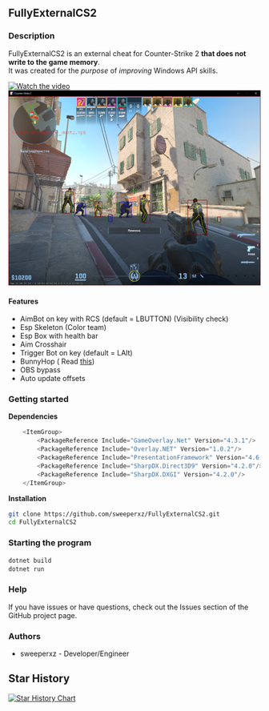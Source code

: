 ## FullyExternalCS2

### Description

FullyExternalCS2 is an external cheat for Counter-Strike 2 **that does not write to the game memory**. \
It was created for the _purpose_ of _improving_ Windows API skills.

[![Watch the video](https://i.imgur.com/UJK7dnU.png)](https://youtu.be/izwhojhj3ms)
![SS](assets/photo.png)

#### Features

- AimBot on key with RCS (default = LBUTTON) (Visibility check)
- Esp Skeleton (Color team)
- Esp Box with health bar
- Aim Crosshair
- Trigger Bot on key (default = LAlt)
- BunnyHop (
  Read [this](https://github.com/sweeperxz/FullyExternalCS2/blob/31f90c2fe4825ac86ba6862531dc633ab6d3aef0/Data/Player.cs#L60))
- OBS bypass
- Auto update offsets

### Getting started

**Dependencies**

```cs
    <ItemGroup>
        <PackageReference Include="GameOverlay.Net" Version="4.3.1"/>
        <PackageReference Include="Overlay.NET" Version="1.0.2"/>
        <PackageReference Include="PresentationFramework" Version="4.6.0"/>
        <PackageReference Include="SharpDX.Direct3D9" Version="4.2.0"/>
        <PackageReference Include="SharpDX.DXGI" Version="4.2.0"/>
    </ItemGroup>
```

**Installation**

```bash
git clone https://github.com/sweeperxz/FullyExternalCS2.git
cd FullyExternalCS2
```

### Starting the program

```bash
dotnet build
dotnet run
```

### Help

If you have issues or have questions, check out the Issues section of the GitHub project page.

### Authors

- sweeperxz - Developer/Engineer

## Star History

[![Star History Chart](https://api.star-history.com/svg?repos=sweeperxz/FullyExternalCS2&type=Date)](https://star-history.com/#sweeperxz/FullyExternalCS2&Date)

